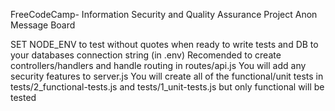 FreeCodeCamp- Information Security and Quality Assurance
Project Anon Message Board

SET NODE_ENV to test without quotes when ready to write tests and DB to your databases connection string (in .env)
Recomended to create controllers/handlers and handle routing in routes/api.js
You will add any security features to server.js
You will create all of the functional/unit tests in tests/2_functional-tests.js and tests/1_unit-tests.js but only functional will be tested
